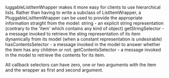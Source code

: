 luggableListItemWrapper makes it more easy for clients to use hierarchical lists. Rather than having to write a subclass of ListItemWrapper, a PluggableListItemWrapper can be used to provide the appropriate information straight from the model:
	string - an explicit string representation (contrary to the 'item' which contains any kind of object)
	getStringSelector - a message invoked to retrieve the sting representation of its item dynamically from its model (when a constant representation is undesirable)
	hasContentsSelector - a message invoked in the model to answer whether the item has any children or not.
	getContentsSelector - a message invoked in the model to retrieve the contents for its item.

All callback selectors can have zero, one or two arguments with the item and the wrapper as first and second argument.